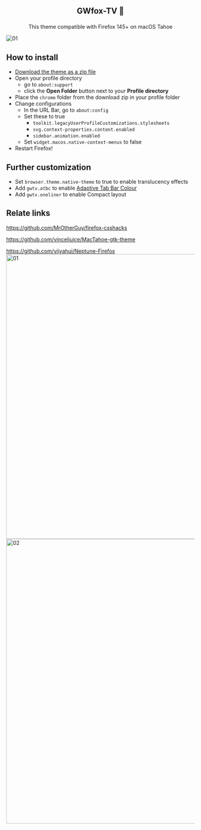 ## <p align="center"> <b> GWfox-TV 🦊 </b> </p>
<p align="center">This theme compatible with Firefox 145+ on macOS Tahoe</p>
<picture>
<source media="(prefers-color-scheme: light)" srcset="https://github.com/user-attachments/assets/47702563-cf65-4a9f-99ce-35d762f03750">
<source media="(prefers-color-scheme: dark)" srcset="https://github.com/user-attachments/assets/192e715b-d55d-45c0-be6e-457d03cfb59a">
<img alt="01">
</picture>

## How to install

- [Download the theme as a zip file](https://github.com/akkva/GWfox-TV/archive/refs/heads/main.zip)
- Open your profile directory
  - go to `about:support`
  - click the **Open Folder** button next to your **Profile directory**
- Place the `chrome` folder from the download zip in your profile folder
- Change configurations
  - In the URL Bar, go to `about:config`
  - Set these to true
    - `toolkit.legacyUserProfileCustomizations.stylesheets`
    - `svg.context-properties.content.enabled`
    - `sidebar.animation.enabled`
  - Set `widget.macos.native-context-menus` to false
- Restart Firefox!

## Further customization

- Set `browser.theme.native-theme` to true to enable translucency effects
- Add `gwtv.atbc` to enable [Adaptive Tab Bar Colour](https://addons.mozilla.org/firefox/addon/adaptive-tab-bar-colour)
- Add `gwtv.oneliner` to enable Compact layout

## Relate links

https://github.com/MrOtherGuy/firefox-csshacks

https://github.com/vinceliuice/MacTahoe-gtk-theme

https://github.com/yiiyahui/Neptune-Firefox
<img width="1085" height="759" alt="01" src="https://github.com/user-attachments/assets/281d3aa8-9b01-4e69-9fb7-a63c94aefeed" />
<img width="1085" height="759" alt="02" src="https://github.com/user-attachments/assets/a59eff75-1e07-45b9-b9aa-1bc36f011f2d" />
